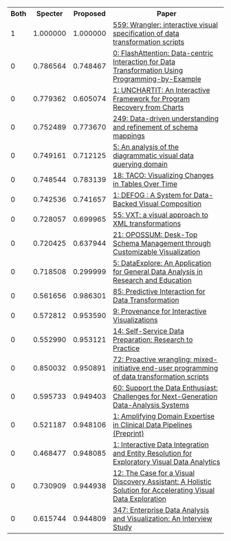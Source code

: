 <html><table><tr>
<th>Both</th>
<th>Specter</th>
<th>Proposed</th>
<th>Paper</th>
</tr>
<tr>
<td>1</td>
<td>1.000000</td>
<td>1.000000</td>
<td><a href="https://www.semanticscholar.org/paper/4c67851b77766ba4ad9f1ac0bd4c9491c327574e">559: Wrangler: interactive visual specification of data transformation scripts</a></td>
</tr>
<tr>
<td>0</td>
<td>0.786564</td>
<td>0.748467</td>
<td><a href="https://www.semanticscholar.org/paper/fb4e6b6db5506ac09d2ed07e68282a25f938b995">0: FlashAttention: Data-centric Interaction for Data Transformation Using Programming-by-Example</a></td>
</tr>
<tr>
<td>0</td>
<td>0.779362</td>
<td>0.605074</td>
<td><a href="https://www.semanticscholar.org/paper/d4f4c6f98b1217a35c159dd6db4d7fcd94adebbc">1: UNCHARTIT: An Interactive Framework for Program Recovery from Charts</a></td>
</tr>
<tr>
<td>0</td>
<td>0.752489</td>
<td>0.773670</td>
<td><a href="https://www.semanticscholar.org/paper/22f895abe0e60563d328380adb9438874fdd33df">249: Data-driven understanding and refinement of schema mappings</a></td>
</tr>
<tr>
<td>0</td>
<td>0.749161</td>
<td>0.712125</td>
<td><a href="https://www.semanticscholar.org/paper/abcc3670b98256fa094fa9baa9703e1430da5b62">5: An analysis of the diagrammatic visual data querying domain</a></td>
</tr>
<tr>
<td>0</td>
<td>0.748544</td>
<td>0.783139</td>
<td><a href="https://www.semanticscholar.org/paper/8c6b570c0da2ee31ba8c646302b453688e229510">18: TACO: Visualizing Changes in Tables Over Time</a></td>
</tr>
<tr>
<td>0</td>
<td>0.742536</td>
<td>0.741657</td>
<td><a href="https://www.semanticscholar.org/paper/e9ba9fa70057ada721314d3c5318ad1bb87ed5e8">1: DEFOG : A System for Data-Backed Visual Composition</a></td>
</tr>
<tr>
<td>0</td>
<td>0.728057</td>
<td>0.699965</td>
<td><a href="https://www.semanticscholar.org/paper/695c5e7e6a5453663996c77a49e5a79881f0f832">55: VXT: a visual approach to XML transformations</a></td>
</tr>
<tr>
<td>0</td>
<td>0.720425</td>
<td>0.637944</td>
<td><a href="https://www.semanticscholar.org/paper/a1c8617cfb4318c337c572c13ae49f16e72ee292">21: OPOSSUM: Desk-Top Schema Management through Customizable Visualization</a></td>
</tr>
<tr>
<td>0</td>
<td>0.718508</td>
<td>0.299999</td>
<td><a href="https://www.semanticscholar.org/paper/912ee06ab7fe7dede7226ba24dcb55324f5a44b3">5: DataExplore: An Application for General Data Analysis in Research and Education</a></td>
</tr>
<tr>
<td>0</td>
<td>0.561656</td>
<td>0.986301</td>
<td><a href="https://www.semanticscholar.org/paper/a3f706941ada1a6420db9855bf8c3fe680f50cb7">85: Predictive Interaction for Data Transformation</a></td>
</tr>
<tr>
<td>0</td>
<td>0.572812</td>
<td>0.953590</td>
<td><a href="https://www.semanticscholar.org/paper/28f29d521af28ba3093884a217eb578f033b39b5">9: Provenance for Interactive Visualizations</a></td>
</tr>
<tr>
<td>0</td>
<td>0.552990</td>
<td>0.953121</td>
<td><a href="https://www.semanticscholar.org/paper/715cba311d4e5ad6b5f8cba7694ccc03ef7583b7">14: Self-Service Data Preparation: Research to Practice</a></td>
</tr>
<tr>
<td>0</td>
<td>0.850032</td>
<td>0.950891</td>
<td><a href="https://www.semanticscholar.org/paper/ed2f1af697d97bafd0a6d51866f9aedd631b9990">72: Proactive wrangling: mixed-initiative end-user programming of data transformation scripts</a></td>
</tr>
<tr>
<td>0</td>
<td>0.595733</td>
<td>0.949403</td>
<td><a href="https://www.semanticscholar.org/paper/357a03d796ecefb021aa55472252fda34524f3f0">60: Support the Data Enthusiast: Challenges for Next-Generation Data-Analysis Systems</a></td>
</tr>
<tr>
<td>0</td>
<td>0.521187</td>
<td>0.948106</td>
<td><a href="https://www.semanticscholar.org/paper/18b7ee8820ccd43b866edcadc87390b9ba449fd7">1: Amplifying Domain Expertise in Clinical Data Pipelines (Preprint)</a></td>
</tr>
<tr>
<td>0</td>
<td>0.468477</td>
<td>0.948085</td>
<td><a href="https://www.semanticscholar.org/paper/f39b88ac61264e9a33dcdf47722f0d048a8e490f">1: Interactive Data Integration and Entity Resolution for Exploratory Visual Data Analytics</a></td>
</tr>
<tr>
<td>0</td>
<td>0.730909</td>
<td>0.944938</td>
<td><a href="https://www.semanticscholar.org/paper/78c12d64baeef87727fa53666bfb2c2709fe1260">12: The Case for a Visual Discovery Assistant: A Holistic Solution for Accelerating Visual Data Exploration</a></td>
</tr>
<tr>
<td>0</td>
<td>0.615744</td>
<td>0.944809</td>
<td><a href="https://www.semanticscholar.org/paper/74cfdf198265ed2e953cfc185d3ba1aeb8e4e8b5">347: Enterprise Data Analysis and Visualization: An Interview Study</a></td>
</tr>
</table></html>
